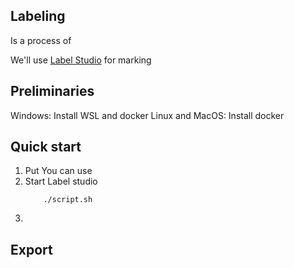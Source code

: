 ## Labeling

Is a process of 

We'll use [Label Studio](https://labelstud.io/) for marking

## Preliminaries 
Windows:
Install WSL and docker
Linux and MacOS:
Install docker
## Quick start
1. Put 
    You can use 
2. Start Label studio
    ```
        ./script.sh
    ```
3. 
## Export




